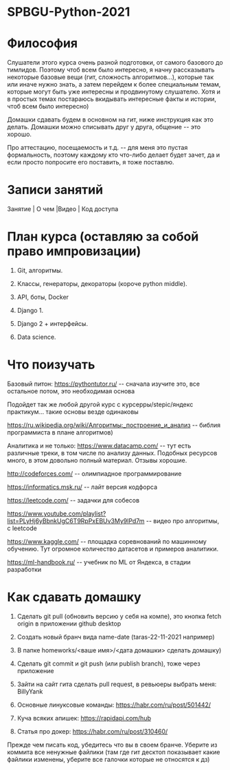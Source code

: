 # SPBGU-Python-2021

# Философия

Слушатели этого курса очень разной подготовки, от самого базового до тимлидов. Поэтому чтоб всем было интересно, я
начну рассказывать некоторые базовые вещи (гит, сложность алгоритмов...), которые так или иначе нужно знать, а затем
перейдем к более специальным темам, которые могут быть уже интересны и продвинутому слушателю. Хотя и в простых темах
постараюсь вкидывать интересные факты и истории, чтоб всем было интересно)

Домашки сдавать будем в основном на гит, ниже инструкция как это делать. Домашки можно списывать друг у друга, общение -- это хорошо.

Про аттестацию, посещаемость и т.д. -- для меня это пустая формальность, поэтому каждому кто что-либо делает будет
зачет, да и если просто попросите его поставить, я тоже поставлю.

# Записи занятий
Занятие | О чем |Видео | Код доступа


# План курса (оставляю за собой право импровизации)

1) Git, алгоритмы.


2) Классы, генераторы, декораторы (короче python middle).


3) API, боты, Docker


4) Django 1.


5) Django 2 + интерфейсы.


6) Data science.


# Что поизучать
Базовый питон: https://pythontutor.ru/ -- сначала изучите это, все остальное потом, это необходимая основа

Подойдет так же любой другой курс с курсерры/stepic/яндекс практикум... такие основы везде
одинаковы

https://ru.wikipedia.org/wiki/Алгоритмы:_построение_и_анализ -- библия программиста в плане алгоритмов)


Аналитика и не только: https://www.datacamp.com/  --  тут есть различные треки, в том числе по анализу данных. Подобных
 ресурсов много, в этом довольно полный материал. Отзывы хорошие.
 

http://codeforces.com/  --  олимпиадное программирование


https://informatics.msk.ru/ -- лайт версия кодфорса


https://leetcode.com/ -- задачки для собесов 

https://www.youtube.com/playlist?list=PLyHj6yBbnkUgC6T9RpPxEBUv3My9lPd7m -- видео про алгоритмы, с leetcode




https://www.kaggle.com/ -- площадка соревнований по машинному обучению. Тут огромное количество
датасетов и примеров аналитики.


https://ml-handbook.ru/ -- учебник по ML от Яндекса, в стадии разработки


# Как сдавать домашку

1) Сделать git pull (обновить версию у себя на компе), это кнопка fetch origin в приложении github desktop

2) Создать новый бранч вида name-date (taras-22-11-2021 например)

3) В папке homeworks/<ваше имя>/<дата домашки> сделать домашку)

4) Сделать git commit и git push (или publish branch), тоже через приложение

5) Зайти на сайт гита сделать pull request, в ревьюеры выбрать меня: BillyYank

6) Основные линуксовые команды: https://habr.com/ru/post/501442/

7) Куча всяких апишек: https://rapidapi.com/hub

8) Статья про докер: https://habr.com/ru/post/310460/


Прежде чем писать код, убедитесь что вы в своем бранче. Уберите из коммита все ненужные файлики (там где гит десктоп показывает какие файлики изменены, уберите все галочки которые не относятся к дз)

